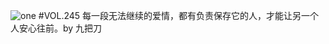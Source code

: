 ![one](http://image.wufazhuce.com/Fsyzhcn274FJTSgmsIX14MmtR4qC)
#VOL.245
每一段无法继续的爱情，都有负责保存它的人，才能让另一个人安心往前。by 九把刀